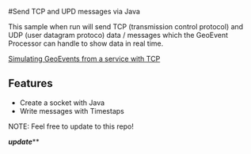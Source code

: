 #Send TCP and UPD messages via Java

This sample when run will send TCP (transmission control protocol) and UDP (user datagram protoco) data / messages which the GeoEvent Processor can handle to show data in real time.



[Simulating GeoEvents from a service with TCP](http://pro.arcgis.com/en/share/geoevent-processor/administer/simulating-geoevents-from-a-service.htm)


## Features

* Create a socket with Java
* Write messages with Timestaps

NOTE: Feel free to update to this repo!



***********update*************
